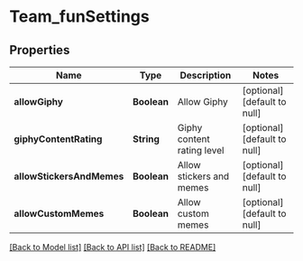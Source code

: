 # Team_funSettings
## Properties

| Name | Type | Description | Notes |
|------------ | ------------- | ------------- | -------------|
| **allowGiphy** | **Boolean** | Allow Giphy | [optional] [default to null] |
| **giphyContentRating** | **String** | Giphy content rating level | [optional] [default to null] |
| **allowStickersAndMemes** | **Boolean** | Allow stickers and memes | [optional] [default to null] |
| **allowCustomMemes** | **Boolean** | Allow custom memes | [optional] [default to null] |

[[Back to Model list]](../README.md#documentation-for-models) [[Back to API list]](../README.md#documentation-for-api-endpoints) [[Back to README]](../README.md)

